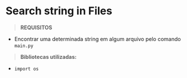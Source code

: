 # Search string in Files

> **REQUISITOS**
* Encontrar uma determinada string em algum arquivo pelo comando `main.py`

> **Bibliotecas utilizadas:**
* `import os`